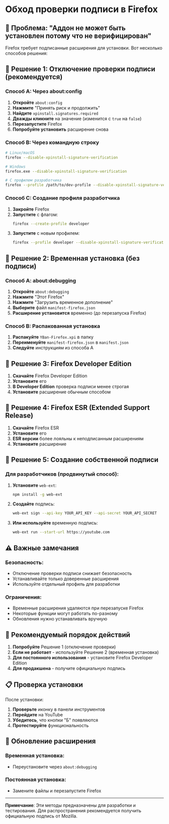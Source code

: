 # Обход проверки подписи в Firefox

## 🚨 Проблема: "Аддон не может быть установлен потому что не верифицирован"

Firefox требует подписанные расширения для установки. Вот несколько способов решения:

## 🔧 Решение 1: Отключение проверки подписи (рекомендуется)

### Способ A: Через about:config
1. **Откройте** `about:config`
2. **Нажмите** "Принять риск и продолжить"
3. **Найдите** `xpinstall.signatures.required`
4. **Дважды кликните** на значение (изменится с `true` на `false`)
5. **Перезапустите** Firefox
6. **Попробуйте установить** расширение снова

### Способ B: Через командную строку
```bash
# Linux/macOS
firefox --disable-xpinstall-signature-verification

# Windows
firefox.exe --disable-xpinstall-signature-verification

# С профилем разработчика
firefox --profile /path/to/dev-profile --disable-xpinstall-signature-verification
```

### Способ C: Создание профиля разработчика
1. **Закройте** Firefox
2. **Запустите** с флагом:
   ```bash
   firefox --create-profile developer
   ```
3. **Запустите** с новым профилем:
   ```bash
   firefox --profile developer --disable-xpinstall-signature-verification
   ```

## 🔧 Решение 2: Временная установка (без подписи)

### Способ A: about:debugging
1. **Откройте** `about:debugging`
2. **Нажмите** "Этот Firefox"
3. **Нажмите** "Загрузить временное дополнение"
4. **Выберите** файл `manifest-firefox.json`
5. **Расширение установится** временно (до перезапуска Firefox)

### Способ B: Распакованная установка
1. **Распакуйте** `YBan-Firefox.xpi` в папку
2. **Переименуйте** `manifest-firefox.json` в `manifest.json`
3. **Следуйте** инструкциям из способа A

## 🔧 Решение 3: Firefox Developer Edition

1. **Скачайте** Firefox Developer Edition
2. **Установите** его
3. **В Developer Edition** проверка подписи менее строгая
4. **Установите** расширение обычным способом

## 🔧 Решение 4: Firefox ESR (Extended Support Release)

1. **Скачайте** Firefox ESR
2. **Установите** его
3. **ESR версии** более лояльны к неподписанным расширениям
4. **Установите** расширение

## 🔧 Решение 5: Создание собственной подписи

### Для разработчиков (продвинутый способ):

1. **Установите** `web-ext`:
   ```bash
   npm install -g web-ext
   ```

2. **Создайте** подпись:
   ```bash
   web-ext sign --api-key YOUR_API_KEY --api-secret YOUR_API_SECRET
   ```

3. **Или используйте** временную подпись:
   ```bash
   web-ext run --start-url https://youtube.com
   ```

## ⚠️ Важные замечания

### Безопасность:
- Отключение проверки подписи снижает безопасность
- Устанавливайте только доверенные расширения
- Используйте отдельный профиль для разработки

### Ограничения:
- Временные расширения удаляются при перезапуске Firefox
- Некоторые функции могут работать по-разному
- Обновления нужно устанавливать вручную

## 🚀 Рекомендуемый порядок действий

1. **Попробуйте** Решение 1 (отключение проверки)
2. **Если не работает** - используйте Решение 2 (временная установка)
3. **Для постоянного использования** - установите Firefox Developer Edition
4. **Для продакшена** - получите официальную подпись

## 📋 Проверка установки

После установки:
1. **Проверьте** иконку в панели инструментов
2. **Перейдите** на YouTube
3. **Убедитесь**, что кнопки "Б" появляются
4. **Протестируйте** функциональность

## 🔄 Обновление расширения

### Временная установка:
- Переустановите через `about:debugging`

### Постоянная установка:
- Замените файлы и перезапустите Firefox

---

**Примечание**: Эти методы предназначены для разработки и тестирования. Для распространения рекомендуется получить официальную подпись от Mozilla.

